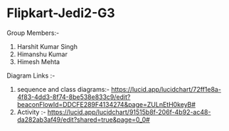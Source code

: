 # Flipkart-Jedi2-G3
Group Members:- 
1. Harshit Kumar Singh
2. Himanshu Kumar
3. Himesh Mehta

Diagram Links :- 
1. sequence and class diagrams:- https://lucid.app/lucidchart/72ff1e8a-4f83-4dd3-8f74-8be538e833c9/edit?beaconFlowId=DDCFE289F4134274&page=ZULnEtH0keyB#
2. Activity :- https://lucid.app/lucidchart/91515b8f-206f-4b92-ac48-da282ab3af49/edit?shared=true&page=0_0#
